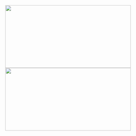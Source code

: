 <a href="https://github.com/AmirHossein81Gholami">
  <img height=200 width = 400 align="center" src="https://github-readme-stats.vercel.app/api?username=KingAmir81&show_icons=true&rank_icon=percentile&theme=tokyonight&border_color=00000000">
</a>
<a href="https://github.com//AmirHossein81Gholami">
  <img height=200 width = 400 align="center" src="https://github-readme-stats.vercel.app/api/top-langs?username=KingAMir81&layout=compact&langs_count=8&card_width=320&theme=tokyonight&border_color=00000000">
</a>
